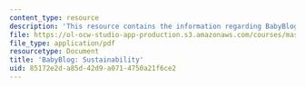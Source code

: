 ```yaml
---
content_type: resource
description: 'This resource contains the information regarding BabyBlog: Sustainability.'
file: https://ol-ocw-studio-app-production.s3.amazonaws.com/courses/mas-965-nextlab-i-designing-mobile-technologies-for-the-next-billion-users-fall-2008/85172e2da85d42d9a0714750a21f6ce2_MITMAS_965F08_baby_m4.pdf
file_type: application/pdf
resourcetype: Document
title: 'BabyBlog: Sustainability'
uid: 85172e2d-a85d-42d9-a071-4750a21f6ce2
---
```

